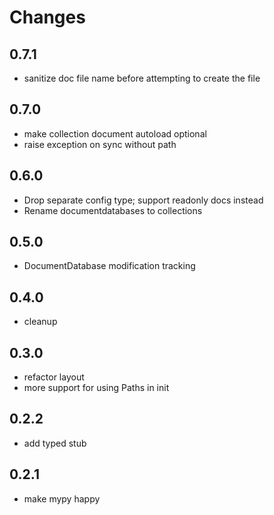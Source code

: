 # Changes

0.7.1
-----

- sanitize doc file name before attempting to create the file

0.7.0
-----

- make collection document autoload optional
- raise exception on sync without path

0.6.0
-----

- Drop separate config type; support readonly docs instead
- Rename documentdatabases to collections

0.5.0
-----

- DocumentDatabase modification tracking

0.4.0
-----

- cleanup

0.3.0
-----

- refactor layout
- more support for using Paths in init

0.2.2
-----

- add typed stub

0.2.1
-----

- make mypy happy


